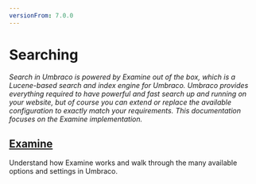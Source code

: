 ```yaml
---
versionFrom: 7.0.0
---
```


# Searching
_Search in Umbraco is powered by Examine out of the box, which is a Lucene-based search and index engine for Umbraco. Umbraco provides everything required to have powerful and fast search up and running on your website, but of course you can extend or replace the available configuration to exactly match your requirements. This documentation focuses on the Examine implementation._

## [Examine](Examine/index.md)
Understand how Examine works and walk through the many available options and settings in Umbraco.